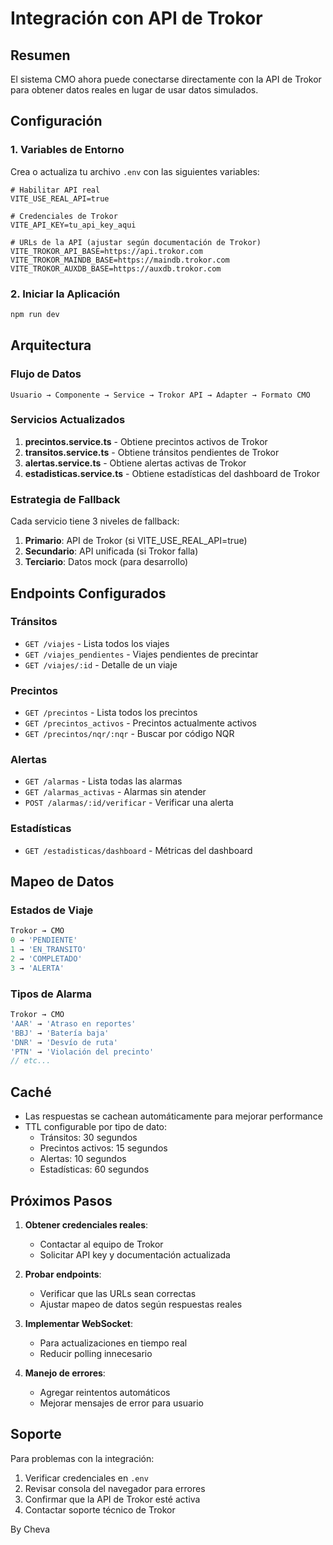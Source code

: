 # Integración con API de Trokor

## Resumen
El sistema CMO ahora puede conectarse directamente con la API de Trokor para obtener datos reales en lugar de usar datos simulados.

## Configuración

### 1. Variables de Entorno
Crea o actualiza tu archivo `.env` con las siguientes variables:

```env
# Habilitar API real
VITE_USE_REAL_API=true

# Credenciales de Trokor
VITE_API_KEY=tu_api_key_aqui

# URLs de la API (ajustar según documentación de Trokor)
VITE_TROKOR_API_BASE=https://api.trokor.com
VITE_TROKOR_MAINDB_BASE=https://maindb.trokor.com
VITE_TROKOR_AUXDB_BASE=https://auxdb.trokor.com
```

### 2. Iniciar la Aplicación
```bash
npm run dev
```

## Arquitectura

### Flujo de Datos
```
Usuario → Componente → Service → Trokor API → Adapter → Formato CMO
```

### Servicios Actualizados
1. **precintos.service.ts** - Obtiene precintos activos de Trokor
2. **transitos.service.ts** - Obtiene tránsitos pendientes de Trokor
3. **alertas.service.ts** - Obtiene alertas activas de Trokor
4. **estadisticas.service.ts** - Obtiene estadísticas del dashboard de Trokor

### Estrategia de Fallback
Cada servicio tiene 3 niveles de fallback:
1. **Primario**: API de Trokor (si VITE_USE_REAL_API=true)
2. **Secundario**: API unificada (si Trokor falla)
3. **Terciario**: Datos mock (para desarrollo)

## Endpoints Configurados

### Tránsitos
- `GET /viajes` - Lista todos los viajes
- `GET /viajes_pendientes` - Viajes pendientes de precintar
- `GET /viajes/:id` - Detalle de un viaje

### Precintos
- `GET /precintos` - Lista todos los precintos
- `GET /precintos_activos` - Precintos actualmente activos
- `GET /precintos/nqr/:nqr` - Buscar por código NQR

### Alertas
- `GET /alarmas` - Lista todas las alarmas
- `GET /alarmas_activas` - Alarmas sin atender
- `POST /alarmas/:id/verificar` - Verificar una alerta

### Estadísticas
- `GET /estadisticas/dashboard` - Métricas del dashboard

## Mapeo de Datos

### Estados de Viaje
```typescript
Trokor → CMO
0 → 'PENDIENTE'
1 → 'EN_TRANSITO'
2 → 'COMPLETADO'
3 → 'ALERTA'
```

### Tipos de Alarma
```typescript
Trokor → CMO
'AAR' → 'Atraso en reportes'
'BBJ' → 'Batería baja'
'DNR' → 'Desvío de ruta'
'PTN' → 'Violación del precinto'
// etc...
```

## Caché
- Las respuestas se cachean automáticamente para mejorar performance
- TTL configurable por tipo de dato:
  - Tránsitos: 30 segundos
  - Precintos activos: 15 segundos
  - Alertas: 10 segundos
  - Estadísticas: 60 segundos

## Próximos Pasos

1. **Obtener credenciales reales**:
   - Contactar al equipo de Trokor
   - Solicitar API key y documentación actualizada

2. **Probar endpoints**:
   - Verificar que las URLs sean correctas
   - Ajustar mapeo de datos según respuestas reales

3. **Implementar WebSocket**:
   - Para actualizaciones en tiempo real
   - Reducir polling innecesario

4. **Manejo de errores**:
   - Agregar reintentos automáticos
   - Mejorar mensajes de error para usuario

## Soporte
Para problemas con la integración:
1. Verificar credenciales en `.env`
2. Revisar consola del navegador para errores
3. Confirmar que la API de Trokor esté activa
4. Contactar soporte técnico de Trokor

By Cheva
